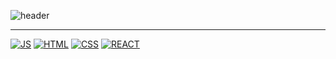 

![header](https://capsule-render.vercel.app/api?type=wave&color=auto&height=300&width=700&section=header&text=Hello%20World&fontSize=90)
<hr>

[![JS](https://img.shields.io/badge/JavaScript-F7DF1E?style=flat-square&logo=JavaScript&logoColor=black)](github.com/lee910814/TODO-List)
[![HTML](https://img.shields.io/badge/Html-E34F26?style=flat-square&logo=Html&logoColor=black)](github.com/lee910814/TODO-List)
[![CSS](https://img.shields.io/badge/Css-1572B6?style=flat-square&logo=Cssl&logoColor=black)](github.com/lee910814/TODO-List)
[![REACT](https://img.shields.io/badge/React-09D3AC?style=flat-square&logo=React&logoColor=black)](github.com/lee910814/TODO-List)
